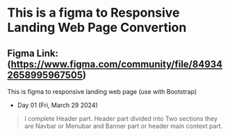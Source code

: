 # This is a figma to Responsive Landing Web Page Convertion
## Figma Link: (https://www.figma.com/community/file/849342658995967505)

This is figma to responsive landing web page (use with Bootstrap)

- Day 01 (Fri, March 29 2024)
> I complete Header part. Header part divided into Two sections they are Navbar or Menubar and Banner part or header main context part.
